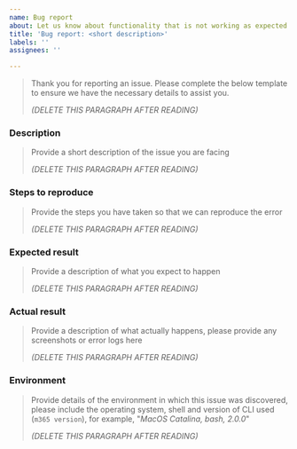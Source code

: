 ```yaml
---
name: Bug report
about: Let us know about functionality that is not working as expected
title: 'Bug report: <short description>'
labels: ''
assignees: ''

---
```


> Thank you for reporting an issue. Please complete the below template to ensure we have the necessary details to assist you.
>
> _(DELETE THIS PARAGRAPH AFTER READING)_
>

### Description

> Provide a short description of the issue you are facing
>
> _(DELETE THIS PARAGRAPH AFTER READING)_
>

### Steps to reproduce

> Provide the steps you have taken so that we can reproduce the error
>
> _(DELETE THIS PARAGRAPH AFTER READING)_
>

### Expected result

> Provide a description of what you expect to happen
>
> _(DELETE THIS PARAGRAPH AFTER READING)_
>

### Actual result

> Provide a description of what actually happens, please provide any screenshots or error logs here
>
> _(DELETE THIS PARAGRAPH AFTER READING)_
>

### Environment

> Provide details of the environment in which this issue was discovered, please include the operating system, shell and version of CLI used (`m365 version`), for example, "_MacOS Catalina, bash, 2.0.0_"
>
> _(DELETE THIS PARAGRAPH AFTER READING)_
>